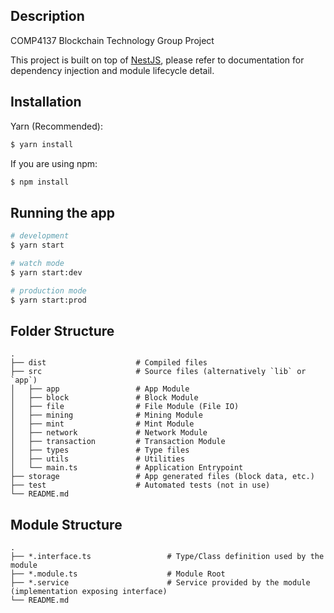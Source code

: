 ## Description
COMP4137 Blockchain Technology Group Project

This project is built on top of [NestJS](nestjs.com), please refer to documentation for dependency injection and module lifecycle detail.

## Installation
Yarn (Recommended):
```bash
$ yarn install
```

If you are using npm:
```bash
$ npm install
```

## Running the app
```bash
# development
$ yarn start

# watch mode
$ yarn start:dev

# production mode
$ yarn start:prod
```

## Folder Structure
    .
    ├── dist                    # Compiled files 
    ├── src                     # Source files (alternatively `lib` or `app`)
    │   ├── app                 # App Module
    │   ├── block               # Block Module
    │   ├── file                # File Module (File IO)
    │   ├── mining              # Mining Module
    │   ├── mint                # Mint Module
    │   ├── network             # Network Module
    │   ├── transaction         # Transaction Module
    │   ├── types               # Type files
    │   ├── utils               # Utilities
    │   └── main.ts             # Application Entrypoint
    ├── storage                 # App generated files (block data, etc.)
    ├── test                    # Automated tests (not in use)
    └── README.md

## Module Structure
    .
    ├── *.interface.ts                 # Type/Class definition used by the module
    ├── *.module.ts                    # Module Root
    ├── *.service                      # Service provided by the module (implementation exposing interface)
    └── README.md
